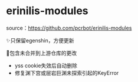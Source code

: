 # erinilis-modules
source：https://github.com/pcrbot/erinilis-modules

✨只保留egenshin，方便更新

👻包含未合并到上游仓库的更改

- yss cookie失效后自动删除
- 修复渊下宫或层岩巨渊未探索引起的KeyError
